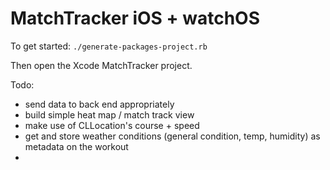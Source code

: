 #  MatchTracker iOS + watchOS

To get started: `./generate-packages-project.rb`

Then open the Xcode MatchTracker project.


Todo:

- send data to back end appropriately
- build simple heat map / match track view
- make use of CLLocation's course + speed
- get and store weather conditions (general condition, temp, humidity) as metadata on the workout
- 
